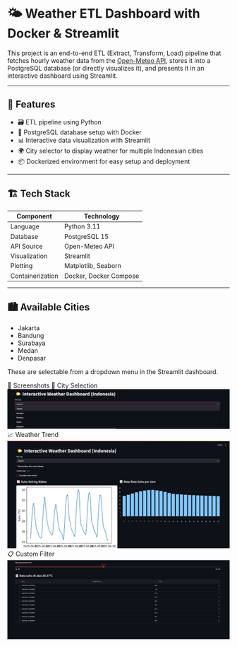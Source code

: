 # 🌤️ Weather ETL Dashboard with Docker & Streamlit

This project is an end-to-end ETL (Extract, Transform, Load) pipeline that fetches hourly weather data from the [Open-Meteo API](https://open-meteo.com/), stores it into a PostgreSQL database (or directly visualizes it), and presents it in an interactive dashboard using Streamlit.

---

## 📌 Features

- 🗃️ ETL pipeline using Python
- 🐘 PostgreSQL database setup with Docker
- 📊 Interactive data visualization with Streamlit
- 🌍 City selector to display weather for multiple Indonesian cities
- 📦 Dockerized environment for easy setup and deployment

---

## 🏗️ Tech Stack

| Component    | Technology       |
|--------------|------------------|
| Language     | Python 3.11       |
| Database     | PostgreSQL 15     |
| API Source   | Open-Meteo API    |
| Visualization| Streamlit         |
| Plotting     | Matplotlib, Seaborn |
| Containerization | Docker, Docker Compose |

---

## 🏙️ Available Cities

- Jakarta  
- Bandung  
- Surabaya  
- Medan  
- Denpasar  

These are selectable from a dropdown menu in the Streamlit dashboard.


📸 Screenshots
🔽 City Selection
![img3](img/img3.png)
📈 Weather Trend
![img1](img/img1.png)
📋 Custom Filter
![img2](img/img2.png)
